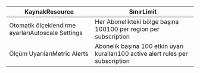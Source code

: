 
| <span data-ttu-id="a21f8-101">Kaynak</span><span class="sxs-lookup"><span data-stu-id="a21f8-101">Resource</span></span> | <span data-ttu-id="a21f8-102">Sınır</span><span class="sxs-lookup"><span data-stu-id="a21f8-102">Limit</span></span> |
| --- | --- |
| <span data-ttu-id="a21f8-103">Otomatik ölçeklendirme ayarları</span><span class="sxs-lookup"><span data-stu-id="a21f8-103">Autoscale Settings</span></span> |<span data-ttu-id="a21f8-104">Her Abonelikteki bölge başına 100</span><span class="sxs-lookup"><span data-stu-id="a21f8-104">100 per region per subscription</span></span> |
| <span data-ttu-id="a21f8-105">Ölçüm Uyarıları</span><span class="sxs-lookup"><span data-stu-id="a21f8-105">Metric Alerts</span></span> |<span data-ttu-id="a21f8-106">Abonelik başına 100 etkin uyarı kuralları</span><span class="sxs-lookup"><span data-stu-id="a21f8-106">100 active alert rules per subscription</span></span> |
